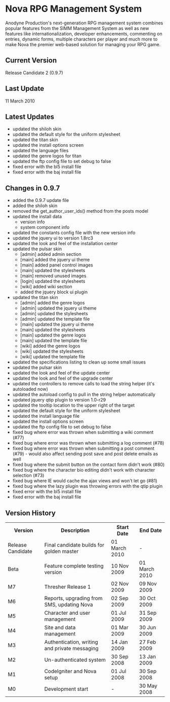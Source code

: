 Nova RPG Management System
==========================
Anodyne Production's next-generation RPG management system combines popular features from the SIMM Management System as well as new features like internationalization, developer enhancements, commenting on entries, dynamic forms, multiple characters per player and much more to make Nova the premier web-based solution for managing your RPG game.

Current Version
---------------
Release Candidate 2 (0.9.7)

Last Update
-----------
11 March 2010

Latest Updates
--------------
* updated the shiloh skin
* updated the default style for the uniform stylesheet
* updated the titan skin
* updated the install options screen
* updated the language files
* updated the genre logos for titan
* updated the ftp config file to set debug to false
* fixed error with the bl5 install file
* fixed error with the baj install file

Changes in 0.9.7
----------------
* added the 0.9.7 update file
* added the shiloh skin
* removed the get\_author\_user\_ids() method from the posts model
* updated the install data
    * version info
    * system component info
* updated the constants config file with the new version info
* updated the jquery ui to version 1.8rc3
* updated the look and feel of the installation center
* updated the pulsar skin
    * [admin] added admin section
    * [main] added the jquery ui theme
    * [main] added panel control images
    * [main] updated the stylesheets
    * [main] removed unused images
    * [login] updated the stylesheets
    * [wiki] added wiki section
    * added the jquery block ui plugin
* updated the titan skin
    * [admin] added the genre logos
    * [admin] updated the jquery ui theme
    * [admin] updated the stylesheets
    * [admin] updated the template file
    * [main] updated the jquery ui theme
    * [main] updated the stylesheets
    * [main] updated the genre logos
    * [main] updated the template file
    * [wiki] added the genre logos
    * [wiki] updated the stylesheets
    * [wiki] updated the template file
* updated the specifications listing to clean up some small issues
* updated the pulsar skin
* updated the look and feel of the update center
* updated the look and feel of the upgrade center
* updated the controllers to remove calls to load the string helper (it's autoloaded now)
* updated the autoload config to pull in the string helper automatically
* updated jquery qtip plugin to version 1.0-r29
* updated the tooltip location to the upper right of the target
* updated the default style for the uniform stylesheet
* updated the install language file
* updated the install options screen
* updated the ftp config file to set debug to false
* fixed bug where error was thrown when submitting a wiki comment (#77)
* fixed bug where error was thrown when submitting a log comment (#78)
* fixed bug where error was thrown when submitting a post comment (#79) - would also affect sending post save and post delete emails as well
* fixed bug where the submit button on the contact form didn't work (#80)
* fixed bug where the character bio editing didn't work with character selection (#73)
* fixed bug where IE would cache the ajax views and won't let go (#81)
* fixed bug where the lazy plugin was throwing errors with the qtip plugin
* fixed error with the bl5 install file
* fixed error with the baj install file

Version History
---------------
<table>
	<tr>
		<th>Version</th><th>Description</th><th>Start Date</th><th>End Date</th>
	</tr>
	<tr>
		<td>Release Candidate</td><td>Final candidate builds for golden master</td><td>01 March 2010</td><td>-</td>
	</tr>
	<tr>
		<td>Beta</td><td>Feature complete testing version</td><td>10 Nov 2009</td><td>01 March 2010</td>
	</tr>
	<tr>
		<td>M7</td><td>Thresher Release 1</td><td>02 Nov 2009</td><td>09 Nov 2009</td>
	</tr>
	<tr>
		<td>M6</td><td>Reports, upgrading from SMS, updating Nova</td><td>02 Sep 2009</td><td>30 Oct 2009</td>
	</tr>
	<tr>
		<td>M5</td><td>Character and user management</td><td>01 Jul 2009</td><td>31 Sep 2009</td>
	</tr>
	<tr>
		<td>M4</td><td>Site and data management</td><td>01 Mar 2009</td><td>30 Jun 2009</td>
	</tr>
	<tr>
		<td>M3</td><td>Authentication, writing and private messaging</td><td>14 Jan 2009</td><td>27 Feb 2009</td>
	</tr>
	<tr>
		<td>M2</td><td>Un-authenticated system</td><td>30 Sep 2008</td><td>13 Jan 2009</td>
	</tr>
	<tr>
		<td>M1</td><td>CodeIgniter and Nova setup</td><td>01 Jul 2008</td><td>30 Sep 2008</td>
	</tr>
	<tr>
		<td>M0</td><td>Development start</td><td>-</td><td>30 May 2008</td>
	</tr>
</table>